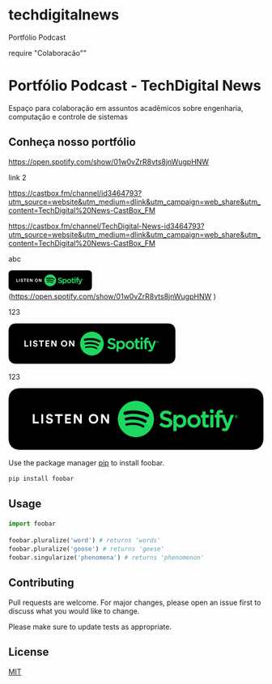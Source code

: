 # techdigitalnews
Portfólio Podcast

require "Colaboracão""

# Portfólio Podcast - TechDigital News

Espaço para colaboração em assuntos acadêmicos sobre engenharia, computação e controle de sistemas

## Conheça nosso portfólio 

https://open.spotify.com/show/01w0vZrR8vts8jnWugpHNW

link 2

https://castbox.fm/channel/id3464793?utm_source=website&utm_medium=dlink&utm_campaign=web_share&utm_content=TechDigital%20News-CastBox_FM


https://castbox.fm/channel/TechDigital-News-id3464793?utm_source=website&utm_medium=dlink&utm_campaign=web_share&utm_content=TechDigital%20News-CastBox_FM


abc

![Spotify logo](img/PNG/spotify-podcast-badge-blk-grn-165x40.png) (https://open.spotify.com/show/01w0vZrR8vts8jnWugpHNW
)

123

![Spotify logo](img/PNG/spotify-podcast-badge-blk-grn-330x80.png)

123

![Spotify logo](img/PNG/spotify-podcast-badge-blk-grn-660x160.png)

Use the package manager [pip](https://pip.pypa.io/en/stable/) to install foobar.

```bash
pip install foobar
```

## Usage

```python
import foobar

foobar.pluralize('word') # returns 'words'
foobar.pluralize('goose') # returns 'geese'
foobar.singularize('phenomena') # returns 'phenomenon'
```

## Contributing
Pull requests are welcome. For major changes, please open an issue first to discuss what you would like to change.

Please make sure to update tests as appropriate.


## License
[MIT](https://choosealicense.com/licenses/mit/)
